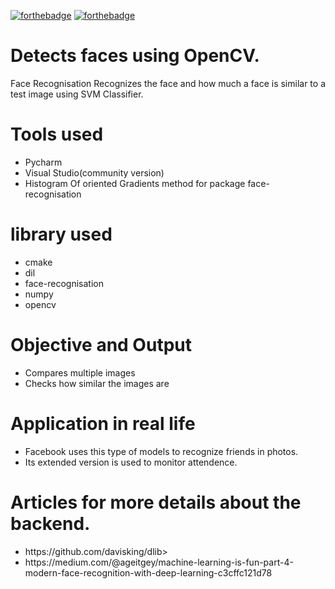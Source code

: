 [![forthebadge](https://forthebadge.com/images/badges/made-with-python.svg)](https://forthebadge.com)
[![forthebadge](https://forthebadge.com/images/badges/check-it-out.svg)](https://forthebadge.com)
# Detects faces using OpenCV.
Face Recognisation
Recognizes the face and how much a face is similar to a test image using SVM Classifier. 
<!DOCTYPE html>
<html lang = "en">
<head>
    <meta charset="utf-8" />
    <link rel="stylesheet" href="main.css">
</head>

<h1>Tools used</h1>
<p title=Tools used>
<ul>
    <li>Pycharm</li>
  <li>Visual Studio(community version)</li>
  <li>Histogram Of oriented Gradients method for package face-recognisation</li>
</ul>
</p>

<h1>library used</h1>
<p title=Library used->
<ul>
    <li>cmake</li>
  <li>dil</li>
  <li>face-recognisation</li>
  <li>numpy </li>
    <li>opencv</li>

</ul>
</p>

<body>
  <h1> Objective and Output</h1>
<p title=  Objective and Output>
<ul>
<li>Compares multiple images </li>
<li>Checks how similar the images are</li>
</ul>
</p>
<h1>Application in real life</h1>
<p title=Application in real life>
<ul>
    <li>Facebook uses this type of models to recognize friends in photos.</li>
  <li>Its extended version is used to monitor attendence.</li>
</ul>
</p>
  <h1>Articles for more details about the backend.</h1>
<p title=Articles for more details about the backend. >
<ul>
<li>https://github.com/davisking/dlib>
<li>https://medium.com/@ageitgey/machine-learning-is-fun-part-4-modern-face-recognition-with-deep-learning-c3cffc121d78</li>
</ul>
</p>

</body>
</html>


